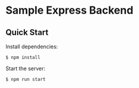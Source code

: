 # Sample Express Backend

## Quick Start

  Install dependencies:

```console
$ npm install
```

  Start the server:

```console
$ npm run start
```